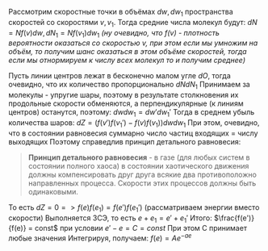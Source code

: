 Рассмотрим скоростные точки в объёмах $dw , dw_1$ пространства скоростей со скоростями $v, v_1$.
Тогда средние числа молекул будут:
$dN = Nf(v)dw, dN_1 = Nf(v_1)dw_1$ *(ну очевидно, что $f(v)$ - плотность вероятности оказаться со скоростью $v$, при этом если мы умножим на объём, то получим шанс оказаться в этом объёме скоростей, тогда если мы отнормируем к числу всех молекул то и получим среднее)*

Пусть линии центров лежат в бесконечно малом угле $dO$, тогда очевидно, что их количество пропорционально $dNdN_1$
Принимаем за молекулы - упругие шары, поэтому в результате столкновения их продольные скорости обменяются, а перпендикулярные (к линиям центров) останутся, поэтому: $dwdw_1 = dw'dw_1'$
Тогда в среднем убыль количества шаров:
$dZ = (f(v')f(v_1') - f(v)f(v_1))dwdw_1$
При этом, очевидно, что в состоянии равновесия суммарно число частиц входящих = числу выходящих
Поэтому справедлив принцип детального равновесия:

> **Принцип детального равновесия** - в газе (для любых систем в состоянии полного хаоса) в состоянии хаотического движения должны компенсировать друг друга всякие два противоположно направленных процесса. Скорости этих процессов должны быть одинаковыми.

То есть $dZ = 0 => f(e)f(e_1) = f(e')f(e_1')$ (рассматриваем энергии вместо скорости)
Выполняется ЗСЭ, то есть $e + e_1 = e' + e_1'$
Итого:
$\frac{f(e')}{f(e)} = const$ при условии $e' - e = C = const$
При этом C принимает любые значения
Интегрируя, получаем:
$f(e) = Ae^{-ae}$






